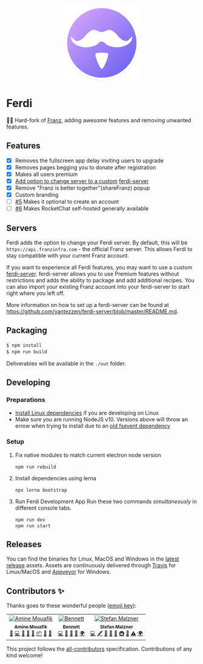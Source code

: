 <p align="center">
    <img src="./build-helpers/images/icon.png" alt="" width="200"/>
</p>

# Ferdi 

🤴🏽 Hard-fork of [Franz](https://github.com/meetfranz/franz), adding awesome features and removing unwanted features.

## Features
- [x] Removes the fullscreen app delay inviting users to upgrade
- [x] Removes pages begging you to donate after registration
- [x] Makes all users premium
- [x] [Add option to change server to a custom](#servers) [ferdi-server](https://github.com/vantezzen/ferdi-server)
- [x] Remove "Franz is better together"(shareFranz) popup
- [x] Custom branding
- [ ] [#5](https://github.com/kytwb/Ferdi/issues/5) Makes it optional to create an account
- [ ] [#6](https://github.com/kytwb/Ferdi/issues/6) Makes RocketChat self-hosted generally available

## Servers
Ferdi adds the option to change your Ferdi server. By default, this will be `https://api.franzinfra.com` - the official Franz server. This allows Ferdi to stay compatible with your current Franz account.

If you want to experience all Ferdi features, you may want to use a custom [ferdi-server](https://github.com/vantezzen/ferdi-server). ferdi-server allows you to use Premium features without restrictions and adds the ability to package and add additional recipes. You can also import your existing Franz account into your ferdi-server to start right where you left off.

More information on how to set up a ferdi-server can be found at <https://github.com/vantezzen/ferdi-server/blob/master/README.md>.


## Packaging

```bash
$ npm install
$ npm run build
```

Deliverables will be available in the `./out` folder.

## Developing
### Preparations
- [Install Linux dependencies](docs/linux.md) if you are developing on Linux
- Make sure you are running NodeJS v10. Versions above will throw an errow when trying to install due to an [old fsevent dependency](https://github.com/fsevents/fsevents/issues/278)

### Setup
1. Fix native modules to match current electron node version
    ```
    npm run rebuild
    ```
2. Install dependencies using lerna
    ```
    npx lerna bootstrap
    ```
3. Run Ferdi Development App
    Run these two commands *simultaneously* in different console tabs.
    ```
    npm run dev
    npm run start
    ```

## Releases

You can find the binaries for Linux, MacOS and Windows in the [latest release](https://github.com/kytwb/Ferdi/releases/tag/Ferdi-5.2.0-beta.3) assets. Assets are continuously delivered through [Travis](https://travis-ci.org/kytwb/Ferdi) for Linux/MacOS and [Appveyor](https://ci.appveyor.com/project/kytwb/Ferdi) for Windows.

## Contributors ✨

Thanks goes to these wonderful people ([emoji key](https://allcontributors.org/docs/en/emoji-key)):
<!-- ALL-CONTRIBUTORS-LIST:START - Do not remove or modify this section -->
<!-- prettier-ignore-start -->
<!-- markdownlint-disable -->
<table>
  <tr>
    <td align="center"><a href="https://twitter.com/kytwb"><img src="https://avatars0.githubusercontent.com/u/412895?v=4" width="100px;" alt="Amine Mouafik"/><br /><sub><b>Amine Mouafik</b></sub></a><br /><a href="#question-kytwb" title="Answering Questions">💬</a> <a href="https://github.com/kytwb/ferdi/commits?author=kytwb" title="Code">💻</a> <a href="https://github.com/kytwb/ferdi/commits?author=kytwb" title="Documentation">📖</a> <a href="#ideas-kytwb" title="Ideas, Planning, & Feedback">🤔</a> <a href="#maintenance-kytwb" title="Maintenance">🚧</a> <a href="#platform-kytwb" title="Packaging/porting to new platform">📦</a> <a href="#projectManagement-kytwb" title="Project Management">📆</a> <a href="#review-kytwb" title="Reviewed Pull Requests">👀</a></td>
    <td align="center"><a href="https://vantezzen.io"><img src="https://avatars2.githubusercontent.com/u/10333196?v=4" width="100px;" alt="Bennett"/><br /><sub><b>Bennett</b></sub></a><br /><a href="https://github.com/kytwb/ferdi/commits?author=vantezzen" title="Code">💻</a> <a href="#design-vantezzen" title="Design">🎨</a> <a href="https://github.com/kytwb/ferdi/commits?author=vantezzen" title="Documentation">📖</a> <a href="#ideas-vantezzen" title="Ideas, Planning, & Feedback">🤔</a> <a href="#translation-vantezzen" title="Translation">🌍</a></td>
    <td align="center"><a href="http://www.adlk.io"><img src="https://avatars1.githubusercontent.com/u/3265004?v=4" width="100px;" alt="Stefan Malzner"/><br /><sub><b>Stefan Malzner</b></sub></a><br /><a href="https://github.com/kytwb/ferdi/commits?author=adlk" title="Code">💻</a> <a href="#content-adlk" title="Content">🖋</a> <a href="#design-adlk" title="Design">🎨</a> <a href="https://github.com/kytwb/ferdi/commits?author=adlk" title="Documentation">📖</a> <a href="#ideas-adlk" title="Ideas, Planning, & Feedback">🤔</a> <a href="#infra-adlk" title="Infrastructure (Hosting, Build-Tools, etc)">🚇</a> <a href="#projectManagement-adlk" title="Project Management">📆</a> <a href="https://github.com/kytwb/ferdi/commits?author=adlk" title="Tests">⚠️</a> <a href="#translation-adlk" title="Translation">🌍</a></td>
  </tr>
</table>

<!-- markdownlint-enable -->
<!-- prettier-ignore-end -->
<!-- ALL-CONTRIBUTORS-LIST:END -->

<!-- ALL-CONTRIBUTORS-LIST:START - Do not remove or modify this section -->
<!-- prettier-ignore-start -->
<!-- markdownlint-disable -->
<!-- markdownlint-enable -->
<!-- prettier-ignore-end -->
<!-- ALL-CONTRIBUTORS-LIST:END -->

This project follows the [all-contributors](https://github.com/all-contributors/all-contributors) specification. Contributions of any kind welcome!
